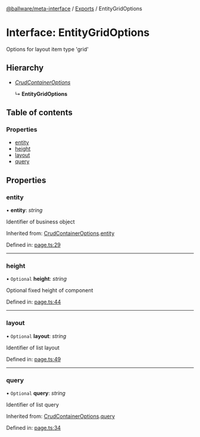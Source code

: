 [@ballware/meta-interface](../README.md) / [Exports](../modules.md) / EntityGridOptions

# Interface: EntityGridOptions

Options for layout item type 'grid'

## Hierarchy

* [*CrudContainerOptions*](crudcontaineroptions.md)

  ↳ **EntityGridOptions**

## Table of contents

### Properties

- [entity](entitygridoptions.md#entity)
- [height](entitygridoptions.md#height)
- [layout](entitygridoptions.md#layout)
- [query](entitygridoptions.md#query)

## Properties

### entity

• **entity**: *string*

Identifier of business object

Inherited from: [CrudContainerOptions](crudcontaineroptions.md).[entity](crudcontaineroptions.md#entity)

Defined in: [page.ts:29](https://github.com/ballware/ballware-client/blob/e25f4ba/packages/meta-interface/src/page.ts#L29)

___

### height

• `Optional` **height**: *string*

Optional fixed height of component

Defined in: [page.ts:44](https://github.com/ballware/ballware-client/blob/e25f4ba/packages/meta-interface/src/page.ts#L44)

___

### layout

• `Optional` **layout**: *string*

Identifier of list layout

Defined in: [page.ts:49](https://github.com/ballware/ballware-client/blob/e25f4ba/packages/meta-interface/src/page.ts#L49)

___

### query

• `Optional` **query**: *string*

Identifier of list query

Inherited from: [CrudContainerOptions](crudcontaineroptions.md).[query](crudcontaineroptions.md#query)

Defined in: [page.ts:34](https://github.com/ballware/ballware-client/blob/e25f4ba/packages/meta-interface/src/page.ts#L34)
